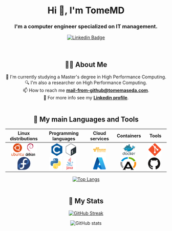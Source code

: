 <div id="content" align="center">

<div id="header" align="center">
    <h1 align="center">Hi 👋, I'm TomeMD</h1>
    <h3 align="center">I'm a computer engineer specialized on IT management. </h3>
</div>

<div id="badges" align="center">
    <a href="https://www.linkedin.com/in/tome-maseda-dorado/?locale=en_US" target="_blank">
        <img src="https://img.shields.io/badge/Linkedin-tome--maseda--dorado-blue"
            alt="Linkedin Badge" />
    </a>
</div>
<br><br>
    
## 👨‍💻 About Me

📖 I'm currently studying a Master's degree in High Performance Computing.<br>
🔍 I'm also a researcher on High Performance Computing.<br>
📫 How to reach me **mail-from-github@tomemaseda.com**.<br>
📲 For more info see my  **[Linkedin profile](https://www.linkedin.com/in/tome-maseda-dorado/?locale=en_US)**.
<br><br>
    

## 🔨 My main Languages and Tools

|                     Linux distributions                      |                    Programming languages                     |                        Cloud services                        |                          Containers                          |                            Tools                             |
| :----------------------------------------------------------: | :----------------------------------------------------------: | :----------------------------------------------------------: | :----------------------------------------------------------: | :----------------------------------------------------------: |
| <img src="./img/ubuntu.svg" title="Ubuntu"  alt="Ubuntu" width="40" height="40"/><img src="./img/debian.svg" title="Debian"  alt="Debian" width="40" height="40"/><img src="./img/fedora.svg" title="Fedora"  alt="Fedora" width="40" height="40"/> | <img src="./img/c.svg" title="C"  alt="C" width="40" height="40"/>&nbsp;<img src="./img/bash.svg" title="Bash" alt="Bash" width="40" height="40"/><img src="./img/python.svg" title="Python" alt="Python" width="40" height="40"/>&nbsp;<img src="./img/java.svg" title="Java" alt="Java" width="40" height="40"/>&nbsp;&nbsp; | <img src="./img/aws.svg" title="AWS" alt="AWS" width="40" height="40"/><img src="./img/azure.svg" title="Azure" alt="Azure" width="40" height="40"/> | <img src="./img/docker.svg" title="Docker" alt="Docker" width="40" height="40"/><img src="./img/apptainer.png" title="Apptainer" alt="Apptainer" width="50" height="40"/>&nbsp; | <img src="./img/git.svg" title="Git" alt="Git" width="40" height="40"/>&nbsp;<img src="./img/github.svg" title="GitHub" alt="GitHub" width="40" height="40"/>        &nbsp; |

[![Top Langs](https://github-readme-stats.vercel.app/api/top-langs/?username=TomeMD&theme=transparent)](https://github.com/anuraghazra/github-readme-stats)
<br><br>

## 🏅 My Stats

[![GitHub Streak](https://streak-stats.demolab.com?user=TomeMD&theme=transparent&border_radius=20&date_format=M%20j%5B%2C%20Y%5D)](https://git.io/streak-stats)

![GitHub stats](https://github-readme-stats.vercel.app/api?username=TomeMD&show_icons=true&theme=transparent)

</div>
